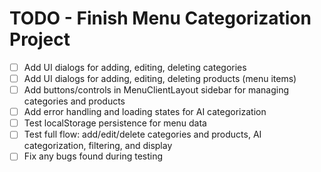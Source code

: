 # TODO - Finish Menu Categorization Project

- [ ] Add UI dialogs for adding, editing, deleting categories
- [ ] Add UI dialogs for adding, editing, deleting products (menu items)
- [ ] Add buttons/controls in MenuClientLayout sidebar for managing categories and products
- [ ] Add error handling and loading states for AI categorization
- [ ] Test localStorage persistence for menu data
- [ ] Test full flow: add/edit/delete categories and products, AI categorization, filtering, and display
- [ ] Fix any bugs found during testing
